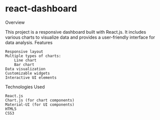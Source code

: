 # react-dashboard


Overview

This project is a responsive dashboard built with React.js. It includes various charts to visualize data and provides a user-friendly interface for data analysis.
Features

    Responsive layout
    Multiple types of charts:
        Line chart
        Bar chart
    Data visualization
    Customizable widgets
    Interactive UI elements

Technologies Used

    React.js
    Chart.js (for chart components)
    Material-UI (for UI components)
    HTML5
    CSS3
